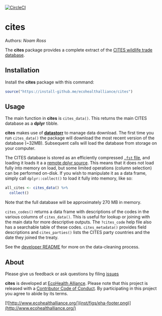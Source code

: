 
<!-- README.md is generated from README.Rmd. Please edit that file -->

[![CircleCI](https://circleci.com/gh/ecohealthalliance/cites.svg?style=shield)](https://circleci.com/gh/ecohealthalliance/cites)

# cites

Authors: *Noam Ross*

The **cites** package provides a complete extract of the [CITES wildlife
trade database](https://trade.cites.org/).

## Installation

Install the **cites** package with this command:

``` r
source("https://install-github.me/ecohealthalliance/cites")
```

## Usage

The main function in **cites** is `cites_data()`. This returns the main
CITES database as a **dplyr** tibble.

**cites** makes use of
[**datastorr**](https://github.com/ropenscilabs/datastorr) to manage
data download. The first time you run `cites_data()` the package will
download the most recent version of the database (~32MB). Subsequent
calls will load the database from storage on your computer.

The CITES database is stored as an efficiently compressed [`.fst`
file](https://github.com/fstpackage/fst), and loading it loads it a a
[remote dplyr source](https://github.com/krlmlr/fstplyr). This means
that it does not load fully into memory on load, but some limited
operations (column selection) can be performed on-disk. If you wish to
manipulate it as a data frame, simply call `dplyr::collect()` to load it
fully into memory, like so:

``` r
all_cites <- cites_data() %>% 
  collect()
```

Note that the full database will be approximately 270 MB in memory.

`cites_codes()` returns a data frame with descriptions of the codes in
the various columns of `cites_data()`. This is useful for lookup or
joining with the main data for more descriptive outputs. The
`?cites_code` help file also has a searchable table of these codes.
`cites_metadata()` provides field descriptions and `cites_parties()`
lists the CITES party countries and the date they joined the treaty.

See the [developer
README](https://github.com/ecohealthalliance/cites/tree/master/data-raw/README.md)
for more on the data-cleaning process.

## About

Please give us feedback or ask questions by filing
[issues](https://github.com/ecohealthalliance/cites/issues)

**cites** is developed at [EcoHealth
Alliance](https://github.com/ecohealthalliance). Please note that this
project is released with a [Contributor Code of
Conduct](CODE_OF_CONDUCT.md). By participating in this project you agree
to abide by its
terms.

[![http://www.ecohealthalliance.org/](inst/figs/eha-footer.png)](http://www.ecohealthalliance.org/)
